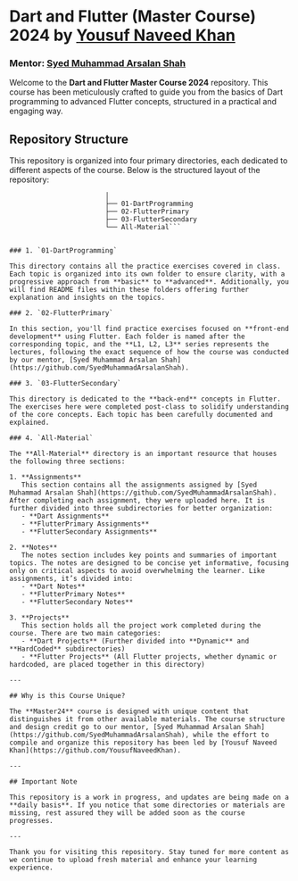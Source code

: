 # Dart and Flutter (Master Course) 2024 by [Yousuf Naveed Khan](https://github.com/YousufNaveedKhan)
### Mentor: [Syed Muhammad Arsalan Shah](https://github.com/SyedMuhammadArsalanShah)

Welcome to the **Dart and Flutter Master Course 2024** repository. This course has been meticulously crafted to guide you from the basics of Dart programming to advanced Flutter concepts, structured in a practical and engaging way.

## Repository Structure

This repository is organized into four primary directories, each dedicated to different aspects of the course. Below is the structured layout of the repository:

```DartAndFlutter-Master24/ 
                        │ 
                        ├── 01-DartProgramming 
                        ├── 02-FlutterPrimary 
                        ├── 03-FlutterSecondary 
                        └── All-Material```


### 1. `01-DartProgramming`

This directory contains all the practice exercises covered in class. Each topic is organized into its own folder to ensure clarity, with a progressive approach from **basic** to **advanced**. Additionally, you will find README files within these folders offering further explanation and insights on the topics.

### 2. `02-FlutterPrimary`

In this section, you'll find practice exercises focused on **front-end development** using Flutter. Each folder is named after the corresponding topic, and the **L1, L2, L3** series represents the lectures, following the exact sequence of how the course was conducted by our mentor, [Syed Muhammad Arsalan Shah](https://github.com/SyedMuhammadArsalanShah).

### 3. `03-FlutterSecondary`

This directory is dedicated to the **back-end** concepts in Flutter. The exercises here were completed post-class to solidify understanding of the core concepts. Each topic has been carefully documented and explained.

### 4. `All-Material`

The **All-Material** directory is an important resource that houses the following three sections:

1. **Assignments**  
   This section contains all the assignments assigned by [Syed Muhammad Arsalan Shah](https://github.com/SyedMuhammadArsalanShah). After completing each assignment, they were uploaded here. It is further divided into three subdirectories for better organization:
   - **Dart Assignments**
   - **FlutterPrimary Assignments**
   - **FlutterSecondary Assignments**
   
2. **Notes**  
   The notes section includes key points and summaries of important topics. The notes are designed to be concise yet informative, focusing only on critical aspects to avoid overwhelming the learner. Like assignments, it’s divided into:
   - **Dart Notes**
   - **FlutterPrimary Notes**
   - **FlutterSecondary Notes**
   
3. **Projects**  
   This section holds all the project work completed during the course. There are two main categories:
   - **Dart Projects** (Further divided into **Dynamic** and **HardCoded** subdirectories)
   - **Flutter Projects** (All Flutter projects, whether dynamic or hardcoded, are placed together in this directory)

---

## Why is this Course Unique?

The **Master24** course is designed with unique content that distinguishes it from other available materials. The course structure and design credit go to our mentor, [Syed Muhammad Arsalan Shah](https://github.com/SyedMuhammadArsalanShah), while the effort to compile and organize this repository has been led by [Yousuf Naveed Khan](https://github.com/YousufNaveedKhan).

---

## Important Note

This repository is a work in progress, and updates are being made on a **daily basis**. If you notice that some directories or materials are missing, rest assured they will be added soon as the course progresses.

---

Thank you for visiting this repository. Stay tuned for more content as we continue to upload fresh material and enhance your learning experience.
